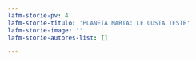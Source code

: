```yaml
---
lafm-storie-pv: 4
lafm-storie-titulo: 'PLANETA MARTA: LE GUSTA TESTE'
lafm-storie-image: ''
lafm-storie-autores-list: []

---
```

